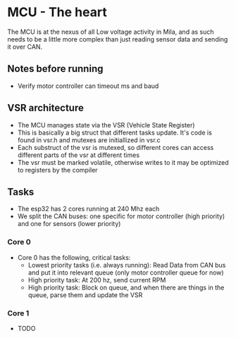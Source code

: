 # MCU - The heart
The MCU is at the nexus of all Low voltage activity
in Mila, and as such needs to be a little more complex
than just reading sensor data and sending it over CAN.

## Notes before running
- Verify motor controller can timeout ms and baud

## VSR architecture
- The MCU manages state via the VSR (Vehicle State Register)
- This is basically a big struct that different tasks update.
    It's code is found in vsr.h and mutexes are initiallized in vsr.c
- Each substruct of the vsr is mutexed, so different
    cores can access different parts of the vsr at different
    times
- The vsr must be marked volatile, otherwise writes to it 
    may be optimized to registers by the compiler

## Tasks

- The esp32 has 2 cores running at 240 Mhz each
- We split the CAN buses: one specific for motor controller
    (high priority) and one for sensors (lower priority)

### Core 0
- Core 0 has the following, critical tasks:
    - Lowest priority tasks (i.e. always running):
        Read Data from CAN bus and put it into relevant
        queue (only motor controller queue for now)
    - High priority task: At 200 hz, send current RPM
    - High priority task: Block on queue, and when
        there are things in the queue, parse them
        and update the VSR

### Core 1
- TODO